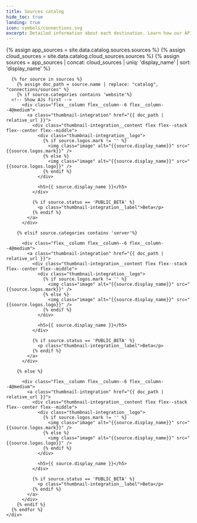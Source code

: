 ```yaml
---
title: Sources catalog
hide_toc: true
landing: true
icon: symbols/connections.svg
excerpt: Detailed information about each destination. Learn how our API methods are implemented for that destination.
---
```


<div class="destinations-catalog">
  <div class="destinations-catalog__section" id="{{ category.name | slugify }}">
    <div class="flex flex--wrap waffle waffle--large">
      {% assign app_sources = site.data.catalog.sources.sources %}
      {% assign cloud_sources = site.data.catalog.cloud_sources.sources %}
      {% assign sources = app_sources | concat: cloud_sources | uniq: 'display_name' | sort: 'display_name' %}

      {% for source in sources %}
        {% assign doc_path = source.name | replace: "catalog", "connections/sources" %}
        {% if source.categories contains 'website'%}
      <!-- Show AJs first -->
          <div class="flex__column flex__column--6 flex__column--4@medium">
            <a class="thumbnail-integration" href="{{ doc_path | relative_url }}">
              <div class="thumbnail-integration__content flex flex--stack flex--center flex--middle">
                <div class="thumbnail-integration__logo">
                  {% if source.logos.mark != '' %}
                    <img class="image" alt="{{source.display_name}}" src="{{source.logos.mark}}" />
                  {% else %}
                    <img class="image" alt="{{source.display_name}}" src="{{source.logos.logo}}" />
                  {% endif %}
                </div>

                <h5>{{ source.display_name }}</h5>
              </div>

              {% if source.status == 'PUBLIC_BETA' %}
                <p class="thumbnail-integration__label">Beta</p>
              {% endif %}
            </a>
          </div>

        {% elsif source.categories contains 'server'%}

          <div class="flex__column flex__column--6 flex__column--4@medium">
            <a class="thumbnail-integration" href="{{ doc_path | relative_url }}">
              <div class="thumbnail-integration__content flex flex--stack flex--center flex--middle">
                <div class="thumbnail-integration__logo">
                  {% if source.logos.mark != '' %}
                    <img class="image" alt="{{source.display_name}}" src="{{source.logos.mark}}" />
                  {% else %}
                    <img class="image" alt="{{source.display_name}}" src="{{source.logos.logo}}" />
                  {% endif %}
                </div>

                <h5>{{ source.display_name }}</h5>
              </div>

              {% if source.status == 'PUBLIC_BETA' %}
                <p class="thumbnail-integration__label">Beta</p>
              {% endif %}
            </a>
          </div>

        {% else %}

          <div class="flex__column flex__column--6 flex__column--4@medium">
            <a class="thumbnail-integration" href="{{ doc_path | relative_url }}">
              <div class="thumbnail-integration__content flex flex--stack flex--center flex--middle">
                <div class="thumbnail-integration__logo">
                  {% if source.logos.mark != '' %}
                    <img class="image" alt="{{source.display_name}}" src="{{source.logos.mark}}" />
                  {% else %}
                    <img class="image" alt="{{source.display_name}}" src="{{source.logos.logo}}" />
                  {% endif %}
                </div>

                <h5>{{ source.display_name }}</h5>
              </div>

              {% if source.status == 'PUBLIC_BETA' %}
                <p class="thumbnail-integration__label">Beta</p>
              {% endif %}
            </a>
          </div>
        {% endif %}
      {% endfor %}
    </div>
  </div>
</div>
